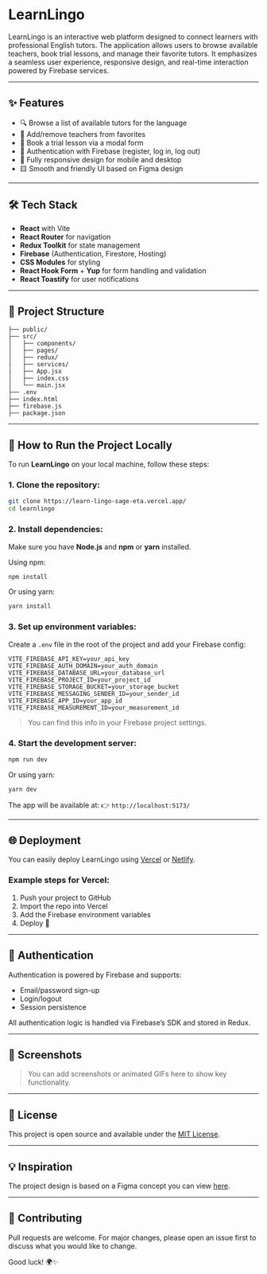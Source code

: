 # LearnLingo

LearnLingo is an interactive web platform designed to connect learners with professional English tutors. The application allows users to browse available teachers, book trial lessons, and manage their favorite tutors. It emphasizes a seamless user experience, responsive design, and real-time interaction powered by Firebase services.

---

## ✨ Features

- 🔍 Browse a list of available tutors for the language
- 📌 Add/remove teachers from favorites
- 📅 Book a trial lesson via a modal form
- 🔐 Authentication with Firebase (register, log in, log out)
- 📱 Fully responsive design for mobile and desktop
- 🟨 Smooth and friendly UI based on Figma design

---

## 🛠️ Tech Stack

- **React** with Vite
- **React Router** for navigation
- **Redux Toolkit** for state management
- **Firebase** (Authentication, Firestore, Hosting)
- **CSS Modules** for styling
- **React Hook Form** + **Yup** for form handling and validation
- **React Toastify** for user notifications

---

## 📂 Project Structure

```
├── public/
├── src/
│   ├── components/
│   ├── pages/
│   ├── redux/
│   ├── services/
|   ├── App.jsx
│   ├── index.css
│   └── main.jsx
├── .env
├── index.html
├── firebase.js
├── package.json
```

---

## 🚀 How to Run the Project Locally

To run **LearnLingo** on your local machine, follow these steps:

### 1. Clone the repository:

```bash
git clone https://learn-lingo-sage-eta.vercel.app/
cd learnlingo
```

### 2. Install dependencies:

Make sure you have **Node.js** and **npm** or **yarn** installed.

Using npm:

```bash
npm install
```

Or using yarn:

```bash
yarn install
```

### 3. Set up environment variables:

Create a `.env` file in the root of the project and add your Firebase config:

```
VITE_FIREBASE_API_KEY=your_api_key
VITE_FIREBASE_AUTH_DOMAIN=your_auth_domain
VITE_FIREBASE_DATABASE_URL=your_database_url
VITE_FIREBASE_PROJECT_ID=your_project_id
VITE_FIREBASE_STORAGE_BUCKET=your_storage_bucket
VITE_FIREBASE_MESSAGING_SENDER_ID=your_sender_id
VITE_FIREBASE_APP_ID=your_app_id
VITE_FIREBASE_MEASUREMENT_ID=your_measurement_id
```

> You can find this info in your Firebase project settings.

### 4. Start the development server:

```bash
npm run dev
```

Or using yarn:

```bash
yarn dev
```

The app will be available at:
👉 `http://localhost:5173/`

---

## 🌐 Deployment

You can easily deploy LearnLingo using [Vercel](https://vercel.com/) or [Netlify](https://netlify.com/).

### Example steps for Vercel:

1. Push your project to GitHub
2. Import the repo into Vercel
3. Add the Firebase environment variables
4. Deploy 🎉

---

## 🔐 Authentication

Authentication is powered by Firebase and supports:

- Email/password sign-up
- Login/logout
- Session persistence

All authentication logic is handled via Firebase’s SDK and stored in Redux.

---

## 📸 Screenshots

> You can add screenshots or animated GIFs here to show key functionality.

---

## 📄 License

This project is open source and available under the [MIT License](LICENSE).

---

## 💡 Inspiration

The project design is based on a Figma concept you can view [here](https://www.figma.com/design/dewf5jVviSTuWMMyU3d8Mc/Learn-Lingo?node-id=0-1&p=f&t=nVTH7Tdw2lfGjvd2-0).

---

## 🤝 Contributing

Pull requests are welcome. For major changes, please open an issue first to discuss what you would like to change.

Good luck! 🌍✨
